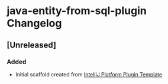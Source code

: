 <!-- Keep a Changelog guide -> https://keepachangelog.com -->

# java-entity-from-sql-plugin Changelog

## [Unreleased]
### Added
- Initial scaffold created from [IntelliJ Platform Plugin Template](https://github.com/JetBrains/intellij-platform-plugin-template)
